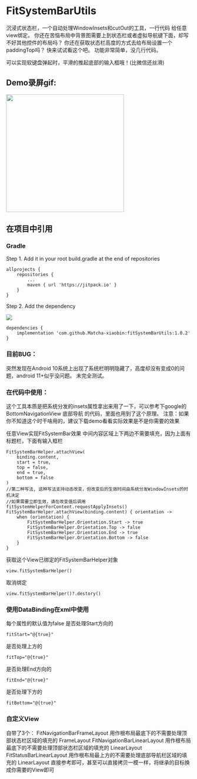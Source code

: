 # FitSystemBarUtils

沉浸式状态栏，一个自动处理WindowInsets和cutOut的工具，一行代码 给任意view绑定。
你还在苦恼布局中背景图需要上到状态栏或者虚拟导航键下面，却写不好其他控件的布局吗？
你还在获取状态栏高度的方式去给布局设置一个paddingTop吗？
快来试试看这个吧。
功能非常简单，没几行代码。

可以实现软键盘弹起时，平滑的推起底部的输入框哦！(比微信还丝滑)

## Demo录屏gif:
<img src="gif/screen.gif" width="320px" >

## 在项目中引用

### Gradle

Step 1. Add it in your root build.gradle at the end of repositories

    allprojects {
        repositories {
            ...
            maven { url 'https://jitpack.io' }
        }
    }

Step 2. Add the dependency

[![](https://jitpack.io/v/Matcha-xiaobin/fitSystemBarUtils.svg)](https://jitpack.io/#Matcha-xiaobin/fitSystemBarUtils)

    dependencies {
        implementation 'com.github.Matcha-xiaobin:fitSystemBarUtils:1.0.2'
    }

### 目前BUG：
突然发现在Android 10系统上出现了系统栏明明隐藏了，高度却没有变成0的问题，android 11+似乎没问题。
未完全测试。

### 在代码中使用：
这个工具本质是把系统分发的insets属性拿出来用了一下，可以参考下google的 BottomNavigationView 底部导航 的代码，里面也用到了这个原理。
注意：如果你不知道这个时干啥用的，建议下载demo看看实际效果是不是你需要的效果
    
任意View实现FitSystemBar效果
中间内容区域上下两边不需要填充，因为上面有标题栏，下面有输入框栏

    FitSystemBarHelper.attachView(
        binding.content,
        start = true,
        top = false,
        end = true,
        bottom = false
    )
    //第二种写法, 这种写法支持动态改变，但改变后的生效时间由系统分发WindowInsets的时机决定
    //如果需要立即生效，请在改变值后调用 fitSystemHelperForContent.requestApplyInsets()
    FitSystemBarHelper.attachView(binding.content) { orientation ->
        when (orientation) {
            FitSystemBarHelper.Orientation.Start -> true
            FitSystemBarHelper.Orientation.Top -> false
            FitSystemBarHelper.Orientation.End -> true
            FitSystemBarHelper.Orientation.Bottom -> false
        }
    }

获取这个View已绑定的FitSystemBarHelper对象
    
    view.fitSystemBarHelper()

取消绑定

    view.fitSystemBarHelper()?.destory()

### 使用DataBinding在xml中使用
每个属性的默认值为false
是否处理Start方向的

    fitStart="@{true}" 

是否处理上方的

    fitTop="@{true}" 

是否处理End方向的

    fitEnd="@{true}" 

是否处理下方的

    fitBottom="@{true}" 

### 自定义View
自带了3个：
FitNavigationBarFrameLayout 用作根布局最底下的不需要处理顶部状态栏区域的填充的 FrameLayout
FitNavigationBarLinearLayout 用作根布局最底下的不需要处理顶部状态栏区域的填充的 LinearLayout
FitStatusBarLinearLayout 用作根布局最上方的不需要处理底部导航栏区域的填充的 LinearLayout
直接参考即可，甚至可以直接拷贝一模一样，将继承的目标换成你需要的View即可